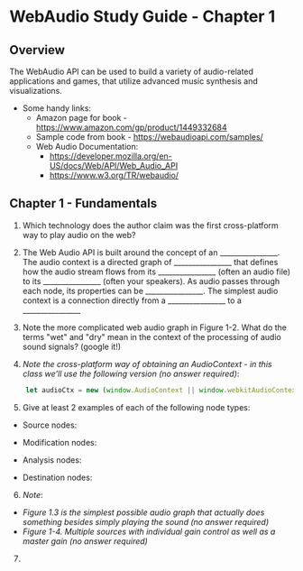 # WebAudio Study Guide - Chapter 1

## Overview

The WebAudio API can be used to build a variety of audio-related applications and games, that utilize advanced music synthesis and visualizations.

- Some handy links:
  - Amazon page for book - https://www.amazon.com/gp/product/1449332684
  - Sample code from book - https://webaudioapi.com/samples/
  - Web Audio Documentation:
    - https://developer.mozilla.org/en-US/docs/Web/API/Web_Audio_API
    - https://www.w3.org/TR/webaudio/

## Chapter 1 - Fundamentals

1. Which technology does the author claim was the first cross-platform way to play audio on the web?

2. The Web Audio API is built around the concept of an ________________. The audio context is a directed graph of ________________ that defines how the audio stream flows from its ________________ (often an audio file) to its ________________ (often your speakers). As audio passes through each node, its properties can be ________________. The simplest audio context is a connection directly from a ________________ to a ________________ 

3. Note the more complicated web audio graph in Figure 1-2. What do the terms "wet" and "dry" mean in the context of the processing of audio sound signals? (google it!)

4. *Note the cross-platform way of obtaining an AudioContext - in this class we'll use the following version (no answer required)*:

```js
	let audioCtx = new (window.AudioContext || window.webkitAudioContext);
```

5. Give at least 2 examples of each of the following node types:

- Source nodes:

- Modification nodes:

- Analysis nodes:

- Destination nodes:

6. *Note*:
- *Figure 1.3 is the simplest possible audio graph that actually does something besides simply playing the sound (no answer required)*
- *Figure 1-4. Multiple sources with individual gain control as well as a master gain (no answer required)*

7. 
